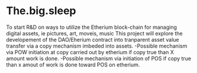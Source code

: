 # The.big.sleep
To start R&D on ways to utilize the Etherium block-chain for managing digital assets, ie  pictures, art, moveis, music
This project will explore the developement of the DAO/Eherium contract into tranparent asset value transfer via a copy mechanism imbeded into assets.
-Possible mechanism via POW initiation at copy carried out by etherium if copy true than X amount work is done.
-Possible mechanism via initiation of POS if copy true than x amout of work is done toward POS on etherium.
